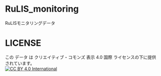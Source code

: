 # RuLIS_monitoring
RuLISモニタリングデータ

# LICENSE
この データ は クリエイティブ・コモンズ 表示 4.0 国際 ライセンスの下に提供されています。  
[![CC BY 4.0 International](https://i.creativecommons.org/l/by/4.0/88x31.png "CC BY 4.0")](https://creativecommons.org/licenses/by-sa/4.0/legalcode.ja)
